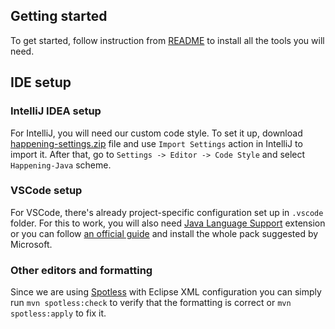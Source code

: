## Getting started

To get started, follow instruction from [README](README.md) to install all the tools you will need.

## IDE setup

### IntelliJ IDEA setup

For IntelliJ, you will need our custom code style. To set it up, download [happening-settings.zip](https://github.com/happening-oss/kafka-client/files/12882697/happening-settings.zip) file and use `Import Settings` action in IntelliJ to import it. After that, go to `Settings -> Editor -> Code Style` and select `Happening-Java` scheme.

### VSCode setup

For VSCode, there's already project-specific configuration set up in `.vscode` folder. For this to work, you will also need [Java Language Support](https://marketplace.visualstudio.com/items?itemName=redhat.java) extension or you can follow [an official guide](https://code.visualstudio.com/docs/languages/java) and install the whole pack suggested by Microsoft.

### Other editors and formatting

Since we are using [Spotless](https://github.com/diffplug/spotless) with Eclipse XML configuration you can simply run `mvn spotless:check` to verify that the formatting is correct or `mvn spotless:apply` to fix it.
